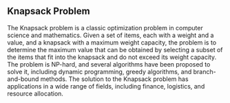 <h2>Knapsack Problem</h2>
The Knapsack problem is a classic optimization problem in computer science and mathematics. Given a set of items, each with a weight and a value, and a knapsack with a maximum weight capacity, the problem is to determine the maximum value that can be obtained by selecting a subset of the items that fit into the knapsack and do not exceed its weight capacity. The problem is NP-hard, and several algorithms have been proposed to solve it, including dynamic programming, greedy algorithms, and branch-and-bound methods. The solution to the Knapsack problem has applications in a wide range of fields, including finance, logistics, and resource allocation.
